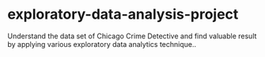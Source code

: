 # exploratory-data-analysis-project
Understand the data set of Chicago Crime Detective and find valuable result by applying various exploratory data analytics technique.. 
